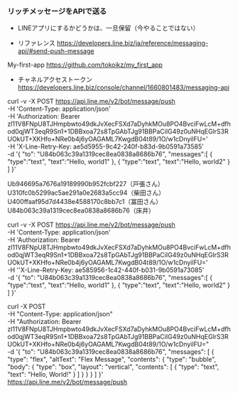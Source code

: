 ### リッチメッセージをAPIで送る

* LINEアプリにするかどうかは、一旦保留（今やることではない）

* リファレンス
https://developers.line.biz/ja/reference/messaging-api/#send-push-message

My-first-app
https://github.com/tokoikz/my_first_app

* チャネルアクセストークン
https://developers.line.biz/console/channel/1660801483/messaging-api


curl -v -X POST https://api.line.me/v2/bot/message/push \
-H 'Content-Type: application/json' \
-H 'Authorization: Bearer zl11V8FNpU8TJHmpbwto49dkJvXecFSXd7aDyhkMOu8PO4BvciFwLcM+dfhod0qjWT3eqR9Sn1+1DBBxoa72s8TpGAbTJg91BBPaCiIG49z0uNHqEGlrS3RUOkUT+XKHfo+NRe0b4j6yOAGAML7KwgdB04t89/1O/w1cDnyilFU=' \
-H 'X-Line-Retry-Key: ae5d5955-9c42-240f-b83d-9b0591a73585' \
-d '{
    "to": "U84b063c39a1319cec8ea0838a8686b76",
    "messages":[
        {
            "type":"text",
            "text":"Hello, world1"
        },
        {
            "type":"text",
            "text":"Hello, world2"
        }
    ]
}'

Ub946695a7676a19189990b952fcbf227（戸張さん）
U310fc0b5299ac5ae291a0e2683a5cc94（柴田さん）
U400ffaaf95d7d4438e4588170c8bb7c1（冨田さん）
U84b063c39a1319cec8ea0838a8686b76（床井）

curl -v -X POST <https://api.line.me/v2/bot/message/push> \
-H 'Content-Type: application/json' \
-H 'Authorization: Bearer zl11V8FNpU8TJHmpbwto49dkJvXecFSXd7aDyhkMOu8PO4BvciFwLcM+dfhod0qjWT3eqR9Sn1+1DBBxoa72s8TpGAbTJg91BBPaCiIG49z0uNHqEGlrS3RUOkUT+XKHfo+NRe0b4j6yOAGAML7KwgdB04t89/1O/w1cDnyilFU=' \
-H ''X-Line-Retry-Key: ae585956-1c42-440f-b031-9b0591a73085' \
-d '{
    "to": "U84b063c39a1319cec8ea0838a8686b76",
    "messages":[
        {
            "type":"text",
            "text":"Hello, world1"
        },
        {
            "type":"text",
            "text":"Hello, world2"
        }
    ]
}'



curl -X POST \
-H "Content-Type: application/json" \
-H "Authorization: Bearer zl11V8FNpU8TJHmpbwto49dkJvXecFSXd7aDyhkMOu8PO4BvciFwLcM+dfhod0qjWT3eqR9Sn1+1DBBxoa72s8TpGAbTJg91BBPaCiIG49z0uNHqEGlrS3RUOkUT+XKHfo+NRe0b4j6yOAGAML7KwgdB04t89/1O/w1cDnyilFU=" \
-d '{
  "to": "U84b063c39a1319cec8ea0838a8686b76",
  "messages": [
    {
      "type": "flex",
      "altText": "Flex Message",
      "contents": {
        "type": "bubble",
        "body": {
          "type": "box",
          "layout": "vertical",
          "contents": [
            {
              "type": "text",
              "text": "Hello, World!"
            }
          ]
        }
      }
    }
  ]
}' \
https://api.line.me/v2/bot/message/push
